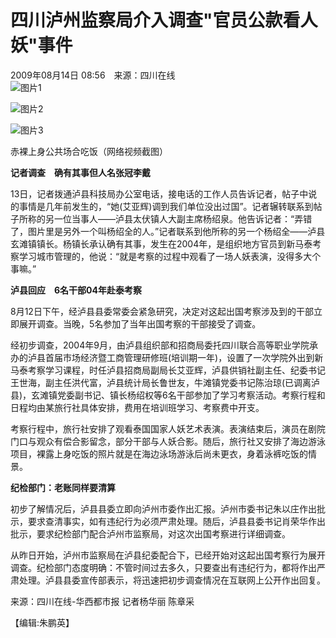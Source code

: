 # 四川泸州监察局介入调查"官员公款看人妖"事件

2009年08月14日 08:56　来源：四川在线  
![图片1](http://i2.chinanews.com/zwimg/01.jpg)

![图片2](http://www.chinanews.com.cn/fileftp/2009/01/2009-01-19/U76P4T47D10173F976DT20090119173942.gif)

![图片3](http://www.chinanews.com.cn/fileftp/2009/01/2009-01-19/U76P4T47D10173F979DT20090119163219.gif)

赤裸上身公共场合吃饭（网络视频截图）

**记者调查　确有其事但人名张冠李戴**

13日，记者拨通泸县科技局办公室电话，接电话的工作人员告诉记者，帖子中说的事情是几年前发生的，“她(艾亚辉)调到我们单位没出过国”。记者辗转联系到帖子所称的另一位当事人——泸县太伏镇人大副主席杨绍泉。他告诉记者：“弄错了，图片里是另外一个叫杨绍全的人。”记者联系到他所称的另一个杨绍全——泸县玄滩镇镇长。杨镇长承认确有其事，发生在2004年，是组织地方官员到新马泰考察学习城市管理的，他说：“就是考察的过程中观看了一场人妖表演，没得多大个事嘛。”

**泸县回应　6名干部04年赴泰考察**

8月12日下午，经泸县县委常委会紧急研究，决定对这起出国考察涉及到的干部立即展开调查。当晚，5名参加了当年出国考察的干部接受了调查。

经初步调查，2004年9月，由泸县组织部和招商局委托四川联合高等职业学院承办的泸县首届市场经济暨工商管理研修班(培训期一年)，设置了一次学院外出到新马泰考察学习课程，时任泸县招商局副局长艾亚辉，泸县供销社副主任、纪委书记王世海，副主任洪代富，泸县统计局长鲁世友，牛滩镇党委书记陈治琼(已调离泸县)，玄滩镇党委副书记、镇长杨绍权等6名干部参加了学习考察活动。考察行程和日程均由某旅行社具体安排，费用在培训班学习、考察费中开支。

考察行程中，旅行社安排了观看泰国国家人妖艺术表演。表演结束后，演员在剧院门口与观众有偿合影留念，部分干部与人妖合影。随后，旅行社又安排了海边游泳项目，裸露上身吃饭的照片就是在海边泳场游泳后尚未更衣，身着泳裤吃饭的情景。

**纪检部门：老账同样要清算**

初步了解情况后，泸县县委立即向泸州市委作出汇报。泸州市委书记朱以庄作出批示，要求查清事实，如有违纪行为必须严肃处理。随后，泸县县委书记肖荣华作出批示，要求纪检部门配合泸州市监察局，对这次出国考察进行详细调查。

从昨日开始，泸州市监察局在泸县纪委配合下，已经开始对这起出国考察行为展开调查。纪检部门态度明确：不管时间过去多久，只要查出有违纪行为，都将作出严肃处理。泸县县委宣传部表示，将迅速把初步调查情况在互联网上公开作出回复。

来源：四川在线-华西都市报 记者杨华丽 陈章采 

【编辑:朱鹏英】